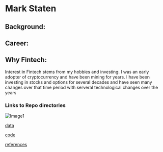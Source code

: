 # Mark Staten 

## Background:

## Career:

## Why Fintech:

Interest in Fintech stems from my hobbies and investing. I was an early adopter of cryptocurrency and have been mining for years. I have been investing in stocks and options for several decades and have seen many changes over that time period with serveral technological changes over the years

### Links to Repo directories
![Image1](https://external-content.duckduckgo.com/iu/?u=https%3A%2F%2Fak7.picdn.net%2Fshutterstock%2Fvideos%2F1009995527%2Fthumb%2F1.jpg&f=1&nofb=1)

[data](https://github.com/mkstar-2000/classActivity20220305/tree/main/data)

[code](https://github.com/mkstar-2000/classActivity20220305/tree/main/code)

[references](https://github.com/mkstar-2000/classActivity20220305/tree/main/references)